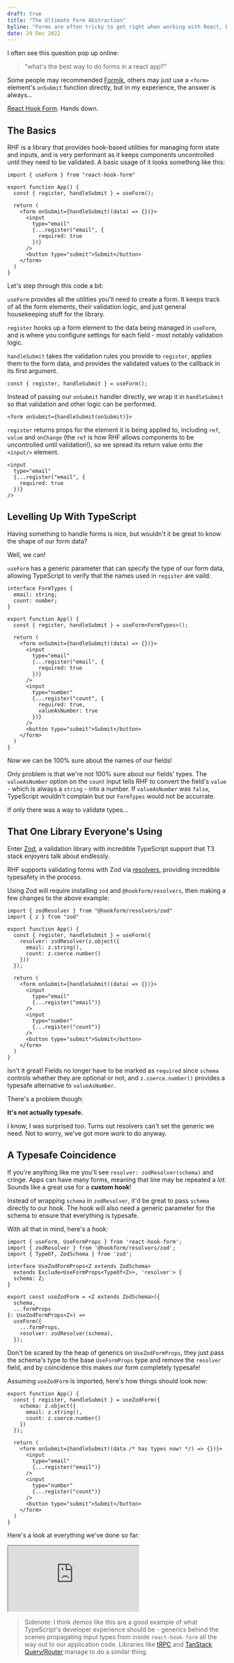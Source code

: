 ```yaml
---
draft: true
title: "The Ultimate Form Abstraction"
byline: "Forms are often tricky to get right when working with React, but do they have to be?"
date: 29 Dec 2022
---
```


I often see this question pop up online:

> "what's the best way to do forms in a react app?"

Some people may recommended [Formik](https://formik.io),
others may just use a `<form>` element's `onSubmit` function directly,
but in my experience, the answer is always...

[React Hook Form](https://react-hook-form.com/).
Hands down.

## The Basics

RHF is a library that provides hook-based utilities for managing form state and inputs,
and is very performant as it keeps components uncontrolled until they need to be validated.
A basic usage of it looks something like this:

```tsx
import { useForm } from "react-hook-form"

export function App() {
  const { register, handleSubmit } = useForm();

  return (
    <form onSubmit={handleSubmit((data) => {})}>
      <input
        type="email"
        {...register("email", {
          required: true
        })}
      />
      <button type="submit">Submit</button>
    </form>
  )
}
```

Let's step through this code a bit:

`useForm` provides all the utilities you'll need to create a form.
It keeps track of all the form elements, their validation logic,
and just general housekeeping stuff for the library.

`register` hooks up a form element to the data being managed in `useForm`,
and is where you configure settings for each field - most notably validation logic.

`handleSubmit` takes the validation rules you provide to `register`, applies them to the form data, and provides the validated values to the callback in its first argument.

```tsx
const { register, handleSubmit } = useForm();
```

Instead of passing our `onSubmit` handler directly,
we wrap it in `handleSubmit` so that validation and other logic can be performed.

```tsx
<form onSubmit={handleSubmit(onSubmit)}>
```

`register` returns props for the element it is being applied to,
including `ref`, `value` and `onChange`
(the `ref` is how RHF allows components to be uncontrolled until validation!),
so we spread its return value onto the `<input/>` element.

```tsx
<input
  type="email"
  {...register("email", {
    required: true
  })}
/>
```

## Levelling Up With TypeScript

Having something to handle forms is nice,
but wouldn't it be great to know the shape of our form data?

Well, we can!

`useForm` has a generic parameter that can specify the type of our form data,
allowing TypeScript to verify that the names used in `register` are vaild:

```tsx
interface FormTypes {
  email: string;
  count: number;
}

export function App() {
  const { register, handleSubmit } = useForm<FormTypes>();

  return (
    <form onSubmit={handleSubmit((data) => {})}>
      <input
        type="email"
        {...register("email", {
          required: true
        })}
      />
      <input
        type="number"
        {...register("count", {
          required: true,
          valueAsNumber: true
        })}
      />
      <button type="submit">Submit</button>
    </form>
  )
}
```

Now we can be 100% sure about the names of our fields!

Only problem is that we're not 100% sure about our fields' types.
The `valueAsNumber` option on the `count` input tells RHF to convert the field's `value` - which is always a `string` - into a number.
If `valueAsNumber` was `false`,
TypeScript wouldn't complain but our `FormTypes` would not be accurrate.

If only there was a way to validate types...


## That One Library Everyone's Using

Enter [Zod](https://github.com/colinhacks/zod),
a validation library with incredible TypeScript support that T3 stack enjoyers talk about endlessly.

RHF supports validating forms with Zod via [resolvers](https://github.com/react-hook-form/resolvers#zod),
providing incredible typesafety in the process.

Using Zod will require installing `zod` and `@hookform/resolvers`,
then making a few changes to the above example:

```tsx
import { zodResolver } from "@hookform/resolvers/zod"
import { z } from "zod"

export function App() {
  const { register, handleSubmit } = useForm({
    resolver: zodResolver(z.object({
      email: z.string(),
      count: z.coerce.number()
    }))
  });

  return (
    <form onSubmit={handleSubmit((data) => {})}>
      <input
        type="email"
        {...register("email")}
      />
      <input
        type="number"
        {...register("count")}
      />
      <button type="submit">Submit</button>
    </form>
  )
}
```

Isn't it great!
Fields no longer have to be marked as `required` since `schema` controls whether they are optional or not,
and `z.coerce.number()` provides a typesafe alternative to `valueAsNumber`.

There's a problem though:

**It's not actually typesafe.**

I know, I was surprised too.
Turns out resolvers can't set the generic we need.
Not to worry, we've got more work to do anyway.

## A Typesafe Coincidence

If you're anything like me you'll see `resolver: zodResolver(schema)` and cringe.
Apps can have many forms, meaning that line may be repeated a _lot_.
Sounds like a great use for a **custom hook**!

Instead of wrapping `schema` in `zodResolver`,
it'd be great to pass `schema` directly to our hook.
The hook will also need a generic parameter for the schema to ensure that everything is typesafe.

With all that in mind, here's a hook:

```tsx
import { useForm, UseFormProps } from 'react-hook-form';
import { zodResolver } from '@hookform/resolvers/zod';
import { TypeOf, ZodSchema } from 'zod';

interface UseZodFormProps<Z extends ZodSchema>
  extends Exclude<UseFormProps<TypeOf<Z>>, 'resolver'> {
  schema: Z;
}

export const useZodForm = <Z extends ZodSchema>({
  schema,
  ...formProps
}: UseZodFormProps<Z>) =>
  useForm({
    ...formProps,
    resolver: zodResolver(schema),
  });
```

Don't be scared by the heap of generics on `UseZodFormProps`,
they just pass the schema's type to the base `UseFormProps` type and remove the `resolver` field,
and by coincidence this makes our form completely typesafe! 

Assuming `useZodForm` is imported,
here's how things should look now:

```tsx
export function App() {
  const { register, handleSubmit } = useZodForm({ 
    schema: z.object({
      email: z.string(),
      count: z.coerce.number()
    })
  });

  return (
    <form onSubmit={handleSubmit((data /* has types now! */) => {})}>
      <input
        type="email"
        {...register("email")}
      />
      <input
        type="number"
        {...register("count")}
      />
      <button type="submit">Submit</button>
    </form>
  )
}

```

Here's a look at everything we've done so far:

<iframe
  src="https://stackblitz.com/edit/vitejs-vite-sntab3?embed=1&file=src/App.tsx&theme=dark&view=editor&ctl=1"
  class="w-full h-500px border-sm overflow-hidden"
  loading="lazy"
  title="Stackblitz Demo for Part 1"
></iframe>

> Sidenote: 
I think demos like this are a good example of what TypeScript's developer experience should be -
generics behind the scenes propagating input types from inside `react-hook-form` all the way out to our application code.
Libraries like [tRPC](https://trpc.io) and [TanStack Query/Router](https://tanstack.com/) manage to do a similar thing.

